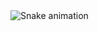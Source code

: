 <img src="https://raw.githubusercontent.com/ValentinColombat/ValentinColombat/output/snake.svg" alt="Snake animation" />

###
